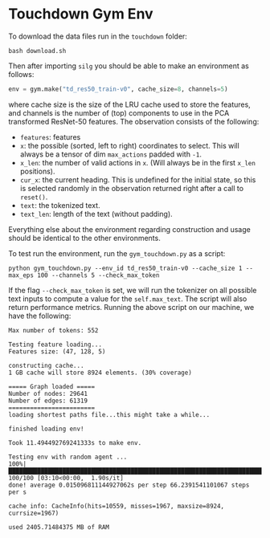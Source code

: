 # Touchdown Gym Env

To download the data files run in the `touchdown` folder:
```
bash download.sh
```

Then after importing `silg` you should be able to make an environment as follows:
```python
env = gym.make("td_res50_train-v0", cache_size=8, channels=5)
```
where cache size is the size of the LRU cache used to store the features, and channels is the number of (top) components to use in the PCA transformed ResNet-50 features. The observation consists of the following:

- `features`: features
- `x`: the possible (sorted, left to right) coordinates to select. This will always be a tensor of dim `max_actions` padded with `-1`.
- `x_len`: the number of valid actions in `x`. (Will always be in the first `x_len` positions).
- `cur_x`: the current heading. This is undefined for the initial state, so this is selected randomly in the observation returned right after a call to `reset()`.
- `text`: the tokenized text.
- `text_len`: length of the text (without padding).

Everything else about the environment regarding construction and usage should be identical to the other environments.

To test run the environment, run the `gym_touchdown.py` as a script:
```
python gym_touchdown.py --env_id td_res50_train-v0 --cache_size 1 --max_eps 100 --channels 5 --check_max_token
```
If the flag `--check_max_token` is set, we will run the tokenizer on all possible text inputs to compute a value for the `self.max_text`.
The script will also return performance metrics. Running the above script on our machine, we have the following:

```
Max number of tokens: 552

Testing feature loading...
Features size: (47, 128, 5)

constructing cache...
1 GB cache will store 8924 elements. (30% coverage)

===== Graph loaded =====
Number of nodes: 29641
Number of edges: 61319
========================
loading shortest paths file...this might take a while...

finished loading env!

Took 11.494492769241333s to make env.

Testing env with random agent ...
100%|███████████████████████████████████████████████████████████████████████████████████| 100/100 [03:10<00:00,  1.90s/it]
done! average 0.015096811144927062s per step 66.2391541101067 steps per s

cache info: CacheInfo(hits=10559, misses=1967, maxsize=8924, currsize=1967)

used 2405.71484375 MB of RAM
```
